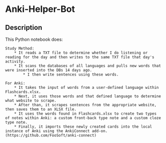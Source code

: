 # Anki-Helper-Bot

## Description

This Python notebook does:
    
    Study Method:
        * It reads a TXT file to determine whether I do listening or reading for the day and then writes to the same TXT file that day's activity.
        * It scans the databases of all languages and pulls new words that were inserted into the DBs 14 days ago.
            * I then write sentences using these words.
    
    For Anki:
        * It takes the input of words from a user-defined language within Flashcards.xlsx.
        * Next, it uses those words and that defined language to determine what website to scrape.
        * After than, it scrapes sentences from the appropriate website, then saves them to an XLSX file.
        * It uses the words found in Flashcards.xlsx to create two types of notes within Anki: a custom front-back type note and a custom cloze type note.
        * Finally, it imports these newly created cards into the local instance of Anki using the AnkiConnect add-on. (https://github.com/FooSoft/anki-connect)
  
